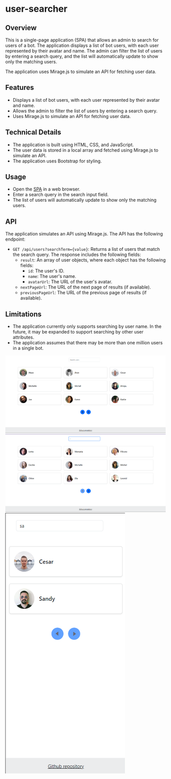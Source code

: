 # user-searcher

Overview
--------

This is a single-page application (SPA) that allows an admin to search for users of a bot. The application displays a list of bot users, with each user represented by their avatar and name. The admin can filter the list of users by entering a search query, and the list will automatically update to show only the matching users.

The application uses Mirage.js to simulate an API for fetching user data.

Features
--------

* Displays a list of bot users, with each user represented by their avatar and name.
* Allows the admin to filter the list of users by entering a search query.
* Uses Mirage.js to simulate an API for fetching user data.

Technical Details
-----------------

* The application is built using HTML, CSS, and JavaScript.
* The user data is stored in a local array and fetched using Mirage.js to simulate an API.
* The application uses Bootstrap for styling.

Usage
-----

* Open the <a href='https://mkh1n.github.io/user-searcher'>SPA</a> in a web browser.
* Enter a search query in the search input field.
* The list of users will automatically update to show only the matching users.

API
---

The application simulates an API using Mirage.js. The API has the following endpoint:

* `GET /api/users?searchTerm={value}`: Returns a list of users that match the search query. The response includes the following fields:
	+ `result`: An array of user objects, where each object has the following fields:
		- `id`: The user's ID.
		- `name`: The user's name.
		- `avatarUrl`: The URL of the user's avatar.
	+ `nextPageUrl`: The URL of the next page of results (if available).
	+ `previousPageUrl`: The URL of the previous page of results (if available).

Limitations
-----------

* The application currently only supports searching by user name. In the future, it may be expanded to support searching by other user attributes.
* The application assumes that there may be more than one million users in a single bot.

![alt text](image.png)
![alt text](image-1.png)
![alt text](image-2.png)
